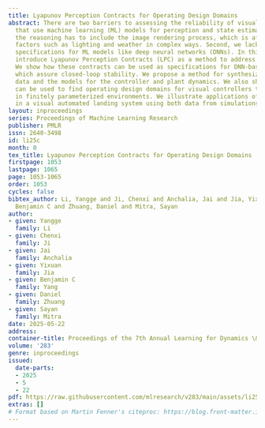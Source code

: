 ```yaml
---
title: Lyapunov Perception Contracts for Operating Design Domains
abstract: There are two barriers to assessing the reliability of visual control systems
  that use machine learning (ML) models for perception and state estimation. First,
  the reasoning has to include the image rendering process, which is affected by environmental
  factors such as lighting and weather in complex ways. Second, we lack meaningful
  specifications for ML models like deep neural networks (DNNs). In this paper, we
  introduce Lyapunov Perception Contracts (LPC) as a method to address these challenges.
  We show how these contracts can be used as specifications for DNN-based state estimators,
  which assure closed-loop stability. We propose a method for synthesizing LPC from
  data and the models for the controller and plant dynamics. We also show how LPCs
  can be used to find operating design domains for visual controllers that operate
  in finitely parameterized environments. We illustrate applications of this method
  in a visual automated landing system using both data from simulations and GoogleEarth.
layout: inproceedings
series: Proceedings of Machine Learning Research
publisher: PMLR
issn: 2640-3498
id: li25c
month: 0
tex_title: Lyapunov Perception Contracts for Operating Design Domains
firstpage: 1053
lastpage: 1065
page: 1053-1065
order: 1053
cycles: false
bibtex_author: Li, Yangge and Ji, Chenxi and Anchalia, Jai and Jia, Yixuan and Yang,
  Benjamin C and Zhuang, Daniel and Mitra, Sayan
author:
- given: Yangge
  family: Li
- given: Chenxi
  family: Ji
- given: Jai
  family: Anchalia
- given: Yixuan
  family: Jia
- given: Benjamin C
  family: Yang
- given: Daniel
  family: Zhuang
- given: Sayan
  family: Mitra
date: 2025-05-22
address:
container-title: Proceedings of the 7th Annual Learning for Dynamics \& Control Conference
volume: '283'
genre: inproceedings
issued:
  date-parts:
  - 2025
  - 5
  - 22
pdf: https://raw.githubusercontent.com/mlresearch/v283/main/assets/li25c/li25c.pdf
extras: []
# Format based on Martin Fenner's citeproc: https://blog.front-matter.io/posts/citeproc-yaml-for-bibliographies/
---
```


